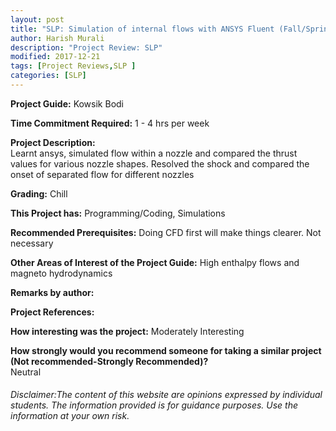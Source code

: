 ```yaml
---
layout: post
title: "SLP: Simulation of internal flows with ANSYS Fluent (Fall/Spring 201x)"
author: Harish Murali
description: "Project Review: SLP"
modified: 2017-12-21
tags: [Project Reviews,SLP ]
categories: [SLP]
---
```


**Project Guide:** Kowsik Bodi

**Time Commitment Required:** 1 - 4 hrs per week

**Project Description:**  
Learnt ansys, simulated flow within a nozzle and compared the thrust values for various nozzle shapes. Resolved the shock and compared the onset of separated flow for different nozzles

**Grading:** Chill

**This Project has:** Programming/Coding, Simulations

**Recommended Prerequisites:** Doing CFD first will make things clearer. Not necessary

**Other Areas of Interest of the Project Guide:** High enthalpy flows and magneto hydrodynamics

**Remarks by author:**  


**Project References:**  


**How interesting was the project:** Moderately Interesting

**How strongly would you recommend someone for taking a similar project (Not recommended-Strongly Recommended)?**  
Neutral

###### Disclaimer:The content of this website are opinions expressed by individual students. The information provided is for guidance purposes. Use the information at your own risk. 